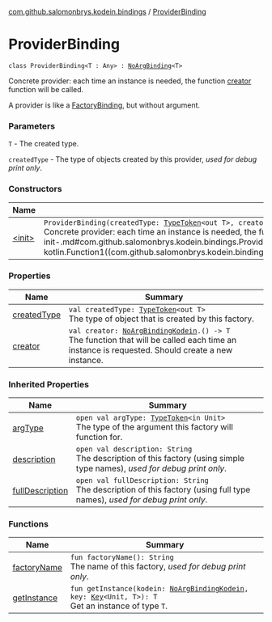 [com.github.salomonbrys.kodein.bindings](../index.md) / [ProviderBinding](.)

# ProviderBinding

`class ProviderBinding<T : Any> : `[`NoArgBinding`](../-no-arg-binding/index.md)`<T>`

Concrete provider: each time an instance is needed, the function [creator](creator.md) function will be called.

A provider is like a [FactoryBinding](../-factory-binding/index.md), but without argument.

### Parameters

`T` - The created type.

`createdType` - The type of objects created by this provider, *used for debug print only*.

### Constructors

| Name | Summary |
|---|---|
| [&lt;init&gt;](-init-.md) | `ProviderBinding(createdType: `[`TypeToken`](../../com.github.salomonbrys.kodein/-type-token/index.md)`<out T>, creator: `[`NoArgBindingKodein`](../-no-arg-binding-kodein/index.md)`.() -> T)`<br>Concrete provider: each time an instance is needed, the function [creator](-init-.md#com.github.salomonbrys.kodein.bindings.ProviderBinding$<init>(com.github.salomonbrys.kodein.TypeToken((com.github.salomonbrys.kodein.bindings.ProviderBinding.T)), kotlin.Function1((com.github.salomonbrys.kodein.bindings.NoArgBindingKodein, com.github.salomonbrys.kodein.bindings.ProviderBinding.T)))/creator) function will be called. |

### Properties

| Name | Summary |
|---|---|
| [createdType](created-type.md) | `val createdType: `[`TypeToken`](../../com.github.salomonbrys.kodein/-type-token/index.md)`<out T>`<br>The type of object that is created by this factory. |
| [creator](creator.md) | `val creator: `[`NoArgBindingKodein`](../-no-arg-binding-kodein/index.md)`.() -> T`<br>The function that will be called each time an instance is requested. Should create a new instance. |

### Inherited Properties

| Name | Summary |
|---|---|
| [argType](../-no-arg-binding/arg-type.md) | `open val argType: `[`TypeToken`](../../com.github.salomonbrys.kodein/-type-token/index.md)`<in Unit>`<br>The type of the argument this factory will function for. |
| [description](../-no-arg-binding/description.md) | `open val description: String`<br>The description of this factory (using simple type names), *used for debug print only*. |
| [fullDescription](../-no-arg-binding/full-description.md) | `open val fullDescription: String`<br>The description of this factory (using full type names), *used for debug print only*. |

### Functions

| Name | Summary |
|---|---|
| [factoryName](factory-name.md) | `fun factoryName(): String`<br>The name of this factory, *used for debug print only*. |
| [getInstance](get-instance.md) | `fun getInstance(kodein: `[`NoArgBindingKodein`](../-no-arg-binding-kodein/index.md)`, key: `[`Key`](../../com.github.salomonbrys.kodein/-kodein/-key/index.md)`<Unit, T>): T`<br>Get an instance of type `T`. |
